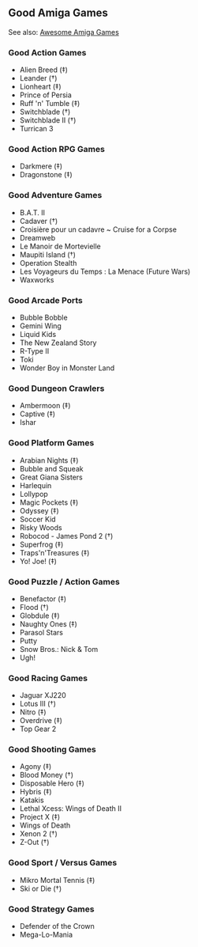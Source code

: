 ## Good Amiga Games

See also: [Awesome Amiga Games](./README.md#awesome-amiga-games)

### Good Action Games

- Alien Breed (‡)
- Leander (†)
- Lionheart (‡)
- Prince of Persia
- Ruff 'n' Tumble (‡)
- Switchblade (†)
- Switchblade II (†)
- Turrican 3

### Good Action RPG Games

- Darkmere (‡)
- Dragonstone (‡)

### Good Adventure Games

- B.A.T. II
- Cadaver (†)
- Croisière pour un cadavre ~ Cruise for a Corpse
- Dreamweb
- Le Manoir de Mortevielle
- Maupiti Island (†)
- Operation Stealth
- Les Voyageurs du Temps : La Menace (Future Wars)
- Waxworks

### Good Arcade Ports

- Bubble Bobble
- Gemini Wing
- Liquid Kids
- The New Zealand Story
- R-Type II
- Toki
- Wonder Boy in Monster Land

### Good Dungeon Crawlers

- Ambermoon (‡)
- Captive (‡)
- Ishar

### Good Platform Games

- Arabian Nights (‡)
- Bubble and Squeak
- Great Giana Sisters
- Harlequin
- Lollypop
- Magic Pockets (‡)
- Odyssey (‡)
- Soccer Kid
- Risky Woods
- Robocod - James Pond 2 (†)
- Superfrog (‡)
- Traps'n'Treasures (‡)
- Yo! Joe! (‡)

### Good Puzzle / Action Games

- Benefactor (‡)
- Flood (†)
- Globdule (‡)
- Naughty Ones (‡)
- Parasol Stars
- Putty
- Snow Bros.: Nick & Tom
- Ugh!

### Good Racing Games

- Jaguar XJ220
- Lotus III (†)
- Nitro (‡)
- Overdrive (‡)
- Top Gear 2

### Good Shooting Games

- Agony (‡)
- Blood Money (†)
- Disposable Hero (‡)
- Hybris (‡)
- Katakis
- Lethal Xcess: Wings of Death II
- Project X (‡)
- Wings of Death
- Xenon 2 (†)
- Z-Out (†)

### Good Sport / Versus Games

- Mikro Mortal Tennis (‡)
- Ski or Die (†)

### Good Strategy Games

- Defender of the Crown
- Mega-Lo-Mania
